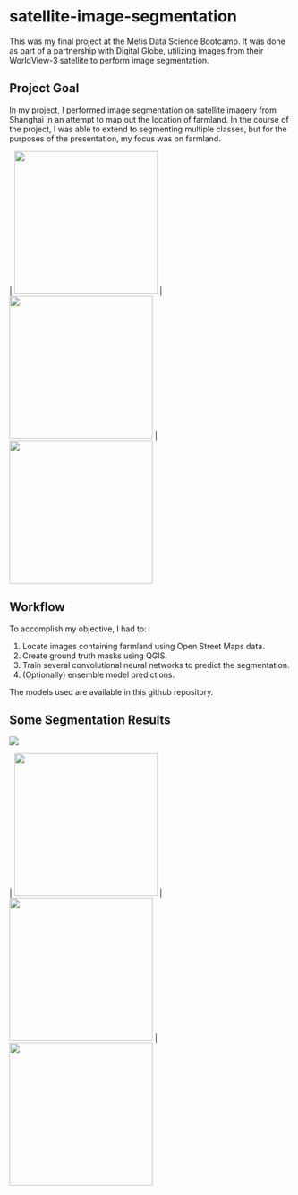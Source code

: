 # satellite-image-segmentation
This was my final project at the Metis Data Science Bootcamp. It was done as part of a partnership with Digital Globe, utilizing images from their WorldView-3 satellite to perform image segmentation.

## Project Goal

In my project, I performed image segmentation on satellite imagery from Shanghai in an attempt to map out the location of farmland. In the course of the project, I was able to extend to segmenting multiple classes, but for the purposes of the presentation, my focus was on farmland.

| <img src="https://github.com/Mattymar/satellite-image-segmentation/blob/master/images/farmland1.png" width=256> | <img src="https://github.com/Mattymar/satellite-image-segmentation/blob/master/images/farmland2.png" width=256> | <img src="https://github.com/Mattymar/satellite-image-segmentation/blob/master/images/farmland3.png" width=256>

## Workflow

To accomplish my objective, I had to:

1. Locate images containing farmland using Open Street Maps data.
2. Create ground truth masks using QGIS.
3. Train several convolutional neural networks to predict the segmentation.
4. (Optionally) ensemble model predictions.

The models used are available in this github repository.

## Some Segmentation Results

<img src="https://github.com/Mattymar/satellite-image-segmentation/blob/master/images/results1.png">

| <img src="https://github.com/Mattymar/satellite-image-segmentation/blob/master/images/results2a.png" width=256> | <img src="https://github.com/Mattymar/satellite-image-segmentation/blob/master/images/results2b.png" width=256> | <img src="https://github.com/Mattymar/satellite-image-segmentation/blob/master/images/results2c.png" width=256>